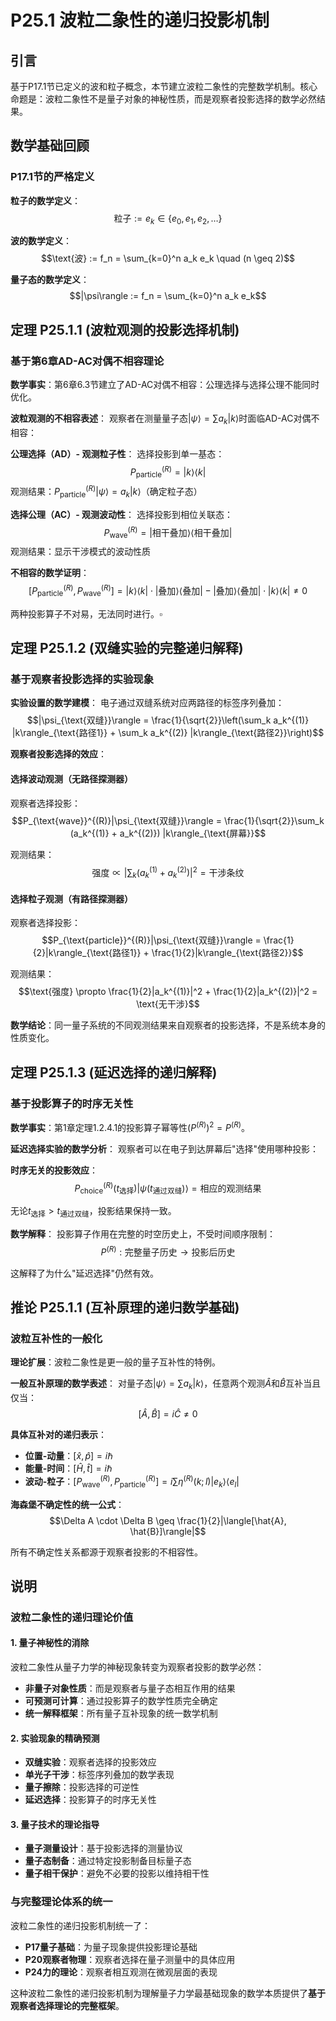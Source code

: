 # P25.1 波粒二象性的递归投影机制

## 引言

基于P17.1节已定义的波和粒子概念，本节建立波粒二象性的完整数学机制。核心命题是：波粒二象性不是量子对象的神秘性质，而是观察者投影选择的数学必然结果。

## 数学基础回顾

### P17.1节的严格定义

**粒子的数学定义**：
$$\text{粒子} := e_k \in \{e_0, e_1, e_2, \ldots\}$$

**波的数学定义**：
$$\text{波} := f_n = \sum_{k=0}^n a_k e_k \quad (n \geq 2)$$

**量子态的数学定义**：
$$|\psi\rangle := f_n = \sum_{k=0}^n a_k e_k$$

## 定理 P25.1.1 (波粒观测的投影选择机制)

### 基于第6章AD-AC对偶不相容理论

**数学事实**：第6章6.3节建立了AD-AC对偶不相容：公理选择与选择公理不能同时优化。

**波粒观测的不相容表述**：
观察者在测量量子态$|\psi\rangle = \sum a_k |k\rangle$时面临AD-AC对偶不相容：

**公理选择（AD）- 观测粒子性**：
选择投影到单一基态：
$$P_{\text{particle}}^{(R)} = |k\rangle\langle k|$$
观测结果：$P_{\text{particle}}^{(R)}|\psi\rangle = a_k |k\rangle$（确定粒子态）

**选择公理（AC）- 观测波动性**：
选择投影到相位关联态：
$$P_{\text{wave}}^{(R)} = |\text{相干叠加}\rangle\langle\text{相干叠加}|$$
观测结果：显示干涉模式的波动性质

**不相容的数学证明**：
$$[P_{\text{particle}}^{(R)}, P_{\text{wave}}^{(R)}] = |k\rangle\langle k| \cdot |\text{叠加}\rangle\langle\text{叠加}| - |\text{叠加}\rangle\langle\text{叠加}| \cdot |k\rangle\langle k| \neq 0$$

两种投影算子不对易，无法同时进行。$\square$

## 定理 P25.1.2 (双缝实验的完整递归解释)

### 基于观察者投影选择的实验现象

**实验设置的数学建模**：
电子通过双缝系统对应两路径的标签序列叠加：
$$|\psi_{\text{双缝}}\rangle = \frac{1}{\sqrt{2}}\left(\sum_k a_k^{(1)} |k\rangle_{\text{路径1}} + \sum_k a_k^{(2)} |k\rangle_{\text{路径2}}\right)$$

**观察者投影选择的效应**：

#### **选择波动观测**（无路径探测器）
观察者选择投影：
$$P_{\text{wave}}^{(R)}|\psi_{\text{双缝}}\rangle = \frac{1}{\sqrt{2}}\sum_k (a_k^{(1)} + a_k^{(2)}) |k\rangle_{\text{屏幕}}$$

观测结果：
$$\text{强度} \propto |\sum_k (a_k^{(1)} + a_k^{(2)})|^2 = \text{干涉条纹}$$

#### **选择粒子观测**（有路径探测器）
观察者选择投影：
$$P_{\text{particle}}^{(R)}|\psi_{\text{双缝}}\rangle = \frac{1}{2}|k\rangle_{\text{路径1}} + \frac{1}{2}|k\rangle_{\text{路径2}}$$

观测结果：
$$\text{强度} \propto \frac{1}{2}|a_k^{(1)}|^2 + \frac{1}{2}|a_k^{(2)}|^2 = \text{无干涉}$$

**数学结论**：同一量子系统的不同观测结果来自观察者的投影选择，不是系统本身的性质变化。

## 定理 P25.1.3 (延迟选择的递归解释)

### 基于投影算子的时序无关性

**数学事实**：第1章定理1.2.4.1的投影算子幂等性$(P^{(R)})^2 = P^{(R)}$。

**延迟选择实验的数学分析**：
观察者可以在电子到达屏幕后"选择"使用哪种投影：

**时序无关的投影效应**：
$$P_{\text{choice}}^{(R)}(t_{\text{选择}}) |\psi(t_{\text{通过双缝}})\rangle = \text{相应的观测结果}$$

无论$t_{\text{选择}} > t_{\text{通过双缝}}$，投影结果保持一致。

**数学解释**：
投影算子作用在完整的时空历史上，不受时间顺序限制：
$$P^{(R)}: \text{完整量子历史} \to \text{投影后历史}$$

这解释了为什么"延迟选择"仍然有效。

## 推论 P25.1.1 (互补原理的递归数学基础)

### 波粒互补性的一般化

**理论扩展**：波粒二象性是更一般的量子互补性的特例。

**一般互补原理的数学表述**：
对量子态$|\psi\rangle = \sum a_k |k\rangle$，任意两个观测$\hat{A}$和$\hat{B}$互补当且仅当：
$$[\hat{A}, \hat{B}] = i\hat{C} \neq 0$$

**具体互补对的递归表示**：
- **位置-动量**：$[\hat{x}, \hat{p}] = i\hbar$
- **能量-时间**：$[\hat{H}, \hat{t}] = i\hbar$  
- **波动-粒子**：$[P_{\text{wave}}^{(R)}, P_{\text{particle}}^{(R)}] = i\sum \eta^{(R)}(k; l) |e_k\rangle\langle e_l|$

**海森堡不确定性的统一公式**：
$$\Delta A \cdot \Delta B \geq \frac{1}{2}|\langle[\hat{A}, \hat{B}]\rangle|$$

所有不确定性关系都源于观察者投影的不相容性。

## 说明

### **波粒二象性的递归理论价值**

#### **1. 量子神秘性的消除**
波粒二象性从量子力学的神秘现象转变为观察者投影的数学必然：
- **非量子对象性质**：而是观察者与量子态相互作用的结果
- **可预测可计算**：通过投影算子的数学性质完全确定
- **统一解释框架**：所有量子互补现象的统一数学机制

#### **2. 实验现象的精确预测**
- **双缝实验**：观察者选择的投影效应
- **单光子干涉**：标签序列叠加的数学表现
- **量子擦除**：投影选择的可逆性
- **延迟选择**：投影算子的时序无关性

#### **3. 量子技术的理论指导**
- **量子测量设计**：基于投影选择的测量协议
- **量子态制备**：通过特定投影制备目标量子态
- **量子相干保护**：避免不必要的投影以维持相干性

### **与完整理论体系的统一**

波粒二象性的递归投影机制统一了：
- **P17量子基础**：为量子现象提供投影理论基础
- **P20观察者物理**：观察者选择在量子测量中的具体应用
- **P24力的理论**：观察者相互观测在微观层面的表现

这种波粒二象性的递归投影机制为理解量子力学最基础现象的数学本质提供了**基于观察者选择理论的完整框架**。